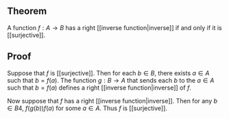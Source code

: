 ## Theorem
A function $f:A\to B$ has a right [[inverse function|inverse]] if and only if it is [[surjective]].
## Proof
Suppose that $f$ is [[surjective]]. Then for each $b\in B$, there exists $a\in A$ such that $b=f(a)$. The function $g:B\to A$ that sends each $b$ to the $a\in A$ such that $b=f(a)$ defines a right [[inverse function|inverse]] of $f$.

Now suppose that $f$ has a right [[inverse function|inverse]]. Then for any $b\in B4$, $f(g(b))f(a)$ for some $a\in A$. Thus $f$ is [[surjective]].